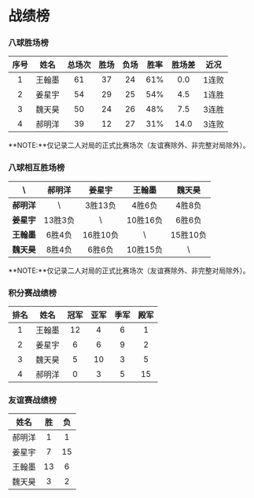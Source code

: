 # 战绩榜

### 八球胜场榜

| 序号 | 姓名   | 总场次 | 胜场 | 负场 | 胜率  | 胜场差 | 近况  |
| :--: | :---: | :---: | :--: | :--: | :--: | :---: | :---: |
| 1    | 王翰墨 | 61    | 37   | 24   | 61%  | 0.0   | 1连败 |
| 2    | 姜星宇 | 54    | 29   | 25   | 54%  | 4.5   | 1连胜 |
| 3    | 魏天昊 | 50    | 24   | 26   | 48%  | 7.5   | 3连胜 |
| 4    | 郝明洋 | 39    | 12   | 27   | 31%  | 14.0  | 3连败 |

**NOTE:**仅记录二人对局的正式比赛场次（友谊赛除外、非完整对局除外）。

### 八球相互胜场榜

|    **\\**   | 郝明洋  | 姜星宇   | 王翰墨   | 魏天昊   |
| :--------: | :-----: | :------: | :------: | :-----: |
| **郝明洋** |   \\     | 3胜13负  | 4胜6负   | 4胜8负   |
| **姜星宇** | 13胜3负  |   \\     | 10胜16负 | 6胜6负   |
| **王翰墨** | 6胜4负   | 16胜10负 |   \\     | 15胜10负 |
| **魏天昊** | 8胜4负   | 6胜6负   | 10胜15负 |   \\     |

**NOTE:**仅记录二人对局的正式比赛场次（友谊赛除外、非完整对局除外）。

### 积分赛战绩榜

| 排名 | 姓名   | 冠军 | 亚军 | 季军 | 殿军 |
| :--: | :----: | :--: | :-: | :-: | :-: |
| 1    | 王翰墨 | 12   | 4   | 6   | 1   |
| 2    | 姜星宇 | 6    | 6   | 9   | 2   |
| 3    | 魏天昊 | 5    | 10  | 3   | 5   |
| 4    | 郝明洋 | 0    | 3   | 5   | 15  |

### 友谊赛战绩榜

| 姓名   | 胜   | 负   |
| :---: | :--: | :--: |
| 郝明洋 |  1   |  1   |
| 姜星宇 |  7   |  15  |
| 王翰墨 |  13  |  6   |
| 魏天昊 |  3   |  2   |
